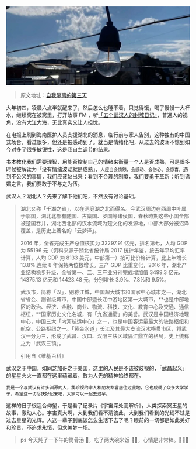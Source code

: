 ![](../images/ebooksplan/ebooksplan-7.jpeg) 


> 原文地址：[自我隔离的第三天](https://mp.weixin.qq.com/s/4ZcDCmXrXdEuyTDOeXTbDg)

大年初四，凌晨六点半就醒来了，然后怎么也睡不着，只觉得饿，喝了慢慢一大杯水，继续窝在被窝里，打开故事 FM ，听[「五个武汉人的封城日记」](https://mp.weixin.qq.com/s?__biz=MzI5NzY4MzkzOA==&mid=2247491284&idx=1&sn=009139fc1969c8687b39f73bc4c7050c&scene=21#wechat_redirect)，普通人的视角，没有大江大海，无比真实又让人担忧。



在电报上刷到海南医护人员支援湖北的消息，临行前与家人告别，这种独有的中国式场合，看过很多，但还是被感动到了。就当是情绪化吧，从过去的波澜不惊到如今对多了很多敏锐性，这是我自主调节的结果。



书本教化我们需要理智，用能否控制自己的情绪来衡量一个人是否成熟，可是很多时候被解读为「没有情绪波动就是成熟」，`人应当会愤怒、会感动、会伤心、会惊喜。`遇到不公义的事情，我们应该站出来；看到不合理的制度，我们要勇于革新；听到谄媚之言，我们要敢于不与之为伍。



武汉人？湖北人？先来了解下他们吧，不然没有讨论基础。

                 
> 湖北又称「千湖之省」，以在洞庭湖之北而得名。今武汉周边在西周中叶属于鄂国，湖北北部有随国、古麋国、罗国等诸侯国，春秋時期这些小国全部被楚国吞并，湖北西北部的汉水流域为楚文化的发源地，中部大部分被沼泽覆盖，是历史上著名的「云梦泽」。
> 
> 2016 年，全省完成生产总值核实为 32297.91 亿元，排名第七，人均 GDP 为 55196 元（资料来源于湖北省统计局 2017 统计年鉴，按去年平均汇率计算，人均 GDP 为 8133 美元，中部第一）按可比价格计算，比上年增长 13.8%,连续 8 年保持两位数增长。三产 GDP 比重变化，2016 年，湖北产业结构稳步升级，全省第一、二、三产业分别完成增加值 3499.3 亿元、14375.13 亿元和 14423.48 元，分别增长 3.9%、7.8%和 9.5%。
> 
> 武汉市，简称「汉」，别称江城，中国超大城市和国家中心城市之一，湖北省省会、副省级城市，中国中部暨长江中游地区第一大城市，**也是中部地区的政治、经济、金融、商业、物流、科技、文化、教育中心及交通、通信枢纽，**国家历史文化名城，有「九省通衢」的美誉。武汉是中国经济地理中心，中国三大「内河航运中心」之一，也是中国客运量最大的铁路枢纽和航空、公路枢纽之一。「黄金水道」长江及其最大支流汉水横贯市区，将武汉一分为三，形成了武昌、汉口、汉阳三块区域隔江鼎立的格局，史上统称之为「武汉三镇」。
> 
> 引用自《维基百科》

武汉之于中国，如同芝加哥之于美国，这里的人民是不该被歧视的，「武昌起义」的星星火火一直都在这里蕴藏着，敢为人先的精神始终都在。

`我是一个与武汉有许多渊源的人，我珍视的家人和朋友都曾居住过此地，它也成就了众多大学学子，希望这一切尽快好起来吧，大家可以一起去过早。`

这样的日子很适合仰望，于是看了纪录片《宇宙深处高解析》，人类探索冥王星的故事，激动人心。宇宙真大啊，大到我们看不清彼此，大到我们看到的光线不过是过去星星的光辉。人这一辈子到底该怎么生活下去了呢？眼前的一切都是如此美好和珍贵，不追求永恒，但求美梦一场。

> ps 今天炖了一下午的筒骨汤 🦴，吃了两大碗米饭 🍚🍚，心情是非常棒。🤩🤩🤩